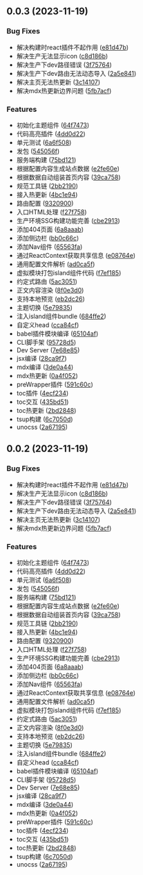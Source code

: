 ## 0.0.3 (2023-11-19)


### Bug Fixes

* 解决构建时react插件不起作用 ([e81d47b](https://github.com/loomou/island-press/commit/e81d47bd4fb7662b2cbc99fd31fe8b002ab8db3b))
* 解决生产无法显示icon ([c8d186b](https://github.com/loomou/island-press/commit/c8d186b0d4f7396b1be6caf360e1e4a690452477))
* 解决生产下dev路径错误 ([3f75764](https://github.com/loomou/island-press/commit/3f757645f97b32fda6eb9cd1027142737871d570))
* 解决生产下dev路由无法动态导入 ([2a5e841](https://github.com/loomou/island-press/commit/2a5e841972fe310b0ad10222353560488383d7cd))
* 解决主页无法热更新 ([3c14107](https://github.com/loomou/island-press/commit/3c14107a2a8cc41bcc7f1e076c5219e42e940b96))
* 解决mdx热更新边界问题 ([5fb7acf](https://github.com/loomou/island-press/commit/5fb7acfcc98155bc8b71d61e414e945abe0b6bdd))


### Features

* 初始化主题组件 ([64f7473](https://github.com/loomou/island-press/commit/64f74733e0368cb2d7a05b012730145b18f23004))
* 代码高亮插件 ([4dd0d22](https://github.com/loomou/island-press/commit/4dd0d2274a5137bb02ff3661ed85da5dbacc801b))
* 单元测试 ([6a6f508](https://github.com/loomou/island-press/commit/6a6f5088c1adf9c40a85e6de29ce8fd292af612c))
* 发包 ([545056f](https://github.com/loomou/island-press/commit/545056f2de3da963a7b4861817dad755d84d5a49))
* 服务端构建 ([75bd121](https://github.com/loomou/island-press/commit/75bd121e805b24a9f5f20dac6f3fbe4feb7bc65d))
* 根据配置内容生成站点数据 ([e2fe60e](https://github.com/loomou/island-press/commit/e2fe60eb65da9901125ea97bd34a453110eb5a99))
* 根据数据自动组装首页内容 ([39ca758](https://github.com/loomou/island-press/commit/39ca758cc6105819f5477a7e6209d6d0cebdcc72))
* 规范工具链 ([2bb2190](https://github.com/loomou/island-press/commit/2bb2190f55ebb27247a241b0b3ebd9703fe62823))
* 接入热更新 ([4bc1e94](https://github.com/loomou/island-press/commit/4bc1e94dec4227fe14bb07d52e3b7a5a282a357e))
* 路由配置 ([9320900](https://github.com/loomou/island-press/commit/932090054c385658f15fa34e81e9c4df2b5d4477))
* 入口HTML处理 ([f27f758](https://github.com/loomou/island-press/commit/f27f7587ff2aefc1dd1b9c61ed42daa91b678463))
* 生产环境SSG构建功能完善 ([cbe2913](https://github.com/loomou/island-press/commit/cbe291309da2f3b97356f38e5742b359a48befb4))
* 添加404页面 ([6a8aaab](https://github.com/loomou/island-press/commit/6a8aaaba8a282155c760284558a1fd58ca79a706))
* 添加侧边栏 ([bb0c66c](https://github.com/loomou/island-press/commit/bb0c66c1b18799b50ee1d6808bfc8f833c68ac1e))
* 添加Nav组件 ([65563fa](https://github.com/loomou/island-press/commit/65563fadcd29386fc5ed5475e7c11b848a3e43b9))
* 通过ReactContext获取共享信息 ([e08764e](https://github.com/loomou/island-press/commit/e08764e7fe0a12ec7edff7cb9af9b03198d2a2cb))
* 通用配置文件解析 ([ad0ca5f](https://github.com/loomou/island-press/commit/ad0ca5fcb39f9f1c957fe998a563d0ecf1ccdc01))
* 虚拟模块打包island组件代码 ([f7ef185](https://github.com/loomou/island-press/commit/f7ef1855dc9c8350353afe41074e3cee6859ec5f))
* 约定式路由 ([5ac3051](https://github.com/loomou/island-press/commit/5ac30515a0b31a21d21f8224bbdf63700be5a9c4))
* 正文内容渲染 ([8f0e3d0](https://github.com/loomou/island-press/commit/8f0e3d0fff077604b936eab6dd0f732e7c3ce492))
* 支持本地预览 ([eb2dc26](https://github.com/loomou/island-press/commit/eb2dc26dc5e26ad8b38ca39ffdcf6c96f8637e7a))
* 主题切换 ([5e79835](https://github.com/loomou/island-press/commit/5e79835199fa68fad82d32960bc757567d78fbe9))
* 注入island组件bundle ([684ffe2](https://github.com/loomou/island-press/commit/684ffe2ebde9c90812c09ac97d4253ea52e3b024))
* 自定义head ([cca84cf](https://github.com/loomou/island-press/commit/cca84cf8fbe7a5d9bcff843e5aae2c6cf0027ae8))
* babel插件模块编译 ([65104af](https://github.com/loomou/island-press/commit/65104af42aea5c6908c85ab4c0408a072886aadd))
* CLI脚手架 ([95728d5](https://github.com/loomou/island-press/commit/95728d53d4f19ffa7db0c6b830bbaf2f33943944))
* Dev Server ([7e68e85](https://github.com/loomou/island-press/commit/7e68e85146da1a295f59b2106b16ff476e3f0e04))
* jsx编译 ([28ca9f7](https://github.com/loomou/island-press/commit/28ca9f700fbb16f82a81d6bfa5f92c04dfc0382b))
* mdx编译 ([3de0a44](https://github.com/loomou/island-press/commit/3de0a446de8e04009a3485d87cdcf2420affc7a4))
* mdx热更新 ([0a4f052](https://github.com/loomou/island-press/commit/0a4f052e66b1df9876e7352624db36a0e65e4f8c))
* preWrapper插件 ([591c60c](https://github.com/loomou/island-press/commit/591c60c10c051a3d90c79f707c8502cd945b2f23))
* toc插件 ([4ecf234](https://github.com/loomou/island-press/commit/4ecf234ae49d999d5ab1fbd1014609d1b402a4e8))
* toc交互 ([435bd51](https://github.com/loomou/island-press/commit/435bd51bf703dd20c6b9cc27cfea03a2887be8fd))
* toc热更新 ([2bd2848](https://github.com/loomou/island-press/commit/2bd284805bc223aa7640651de1592d43b7034e00))
* tsup构建 ([6c7050d](https://github.com/loomou/island-press/commit/6c7050de62d672e674e66f62ddaf9d958ff77e97))
* unocss ([2a67195](https://github.com/loomou/island-press/commit/2a671959755154dcaadfe7494db65ede2995fc47))



## 0.0.2 (2023-11-19)


### Bug Fixes

* 解决构建时react插件不起作用 ([e81d47b](https://github.com/loomou/island-press/commit/e81d47bd4fb7662b2cbc99fd31fe8b002ab8db3b))
* 解决生产无法显示icon ([c8d186b](https://github.com/loomou/island-press/commit/c8d186b0d4f7396b1be6caf360e1e4a690452477))
* 解决生产下dev路径错误 ([3f75764](https://github.com/loomou/island-press/commit/3f757645f97b32fda6eb9cd1027142737871d570))
* 解决生产下dev路由无法动态导入 ([2a5e841](https://github.com/loomou/island-press/commit/2a5e841972fe310b0ad10222353560488383d7cd))
* 解决主页无法热更新 ([3c14107](https://github.com/loomou/island-press/commit/3c14107a2a8cc41bcc7f1e076c5219e42e940b96))
* 解决mdx热更新边界问题 ([5fb7acf](https://github.com/loomou/island-press/commit/5fb7acfcc98155bc8b71d61e414e945abe0b6bdd))


### Features

* 初始化主题组件 ([64f7473](https://github.com/loomou/island-press/commit/64f74733e0368cb2d7a05b012730145b18f23004))
* 代码高亮插件 ([4dd0d22](https://github.com/loomou/island-press/commit/4dd0d2274a5137bb02ff3661ed85da5dbacc801b))
* 单元测试 ([6a6f508](https://github.com/loomou/island-press/commit/6a6f5088c1adf9c40a85e6de29ce8fd292af612c))
* 发包 ([545056f](https://github.com/loomou/island-press/commit/545056f2de3da963a7b4861817dad755d84d5a49))
* 服务端构建 ([75bd121](https://github.com/loomou/island-press/commit/75bd121e805b24a9f5f20dac6f3fbe4feb7bc65d))
* 根据配置内容生成站点数据 ([e2fe60e](https://github.com/loomou/island-press/commit/e2fe60eb65da9901125ea97bd34a453110eb5a99))
* 根据数据自动组装首页内容 ([39ca758](https://github.com/loomou/island-press/commit/39ca758cc6105819f5477a7e6209d6d0cebdcc72))
* 规范工具链 ([2bb2190](https://github.com/loomou/island-press/commit/2bb2190f55ebb27247a241b0b3ebd9703fe62823))
* 接入热更新 ([4bc1e94](https://github.com/loomou/island-press/commit/4bc1e94dec4227fe14bb07d52e3b7a5a282a357e))
* 路由配置 ([9320900](https://github.com/loomou/island-press/commit/932090054c385658f15fa34e81e9c4df2b5d4477))
* 入口HTML处理 ([f27f758](https://github.com/loomou/island-press/commit/f27f7587ff2aefc1dd1b9c61ed42daa91b678463))
* 生产环境SSG构建功能完善 ([cbe2913](https://github.com/loomou/island-press/commit/cbe291309da2f3b97356f38e5742b359a48befb4))
* 添加404页面 ([6a8aaab](https://github.com/loomou/island-press/commit/6a8aaaba8a282155c760284558a1fd58ca79a706))
* 添加侧边栏 ([bb0c66c](https://github.com/loomou/island-press/commit/bb0c66c1b18799b50ee1d6808bfc8f833c68ac1e))
* 添加Nav组件 ([65563fa](https://github.com/loomou/island-press/commit/65563fadcd29386fc5ed5475e7c11b848a3e43b9))
* 通过ReactContext获取共享信息 ([e08764e](https://github.com/loomou/island-press/commit/e08764e7fe0a12ec7edff7cb9af9b03198d2a2cb))
* 通用配置文件解析 ([ad0ca5f](https://github.com/loomou/island-press/commit/ad0ca5fcb39f9f1c957fe998a563d0ecf1ccdc01))
* 虚拟模块打包island组件代码 ([f7ef185](https://github.com/loomou/island-press/commit/f7ef1855dc9c8350353afe41074e3cee6859ec5f))
* 约定式路由 ([5ac3051](https://github.com/loomou/island-press/commit/5ac30515a0b31a21d21f8224bbdf63700be5a9c4))
* 正文内容渲染 ([8f0e3d0](https://github.com/loomou/island-press/commit/8f0e3d0fff077604b936eab6dd0f732e7c3ce492))
* 支持本地预览 ([eb2dc26](https://github.com/loomou/island-press/commit/eb2dc26dc5e26ad8b38ca39ffdcf6c96f8637e7a))
* 主题切换 ([5e79835](https://github.com/loomou/island-press/commit/5e79835199fa68fad82d32960bc757567d78fbe9))
* 注入island组件bundle ([684ffe2](https://github.com/loomou/island-press/commit/684ffe2ebde9c90812c09ac97d4253ea52e3b024))
* 自定义head ([cca84cf](https://github.com/loomou/island-press/commit/cca84cf8fbe7a5d9bcff843e5aae2c6cf0027ae8))
* babel插件模块编译 ([65104af](https://github.com/loomou/island-press/commit/65104af42aea5c6908c85ab4c0408a072886aadd))
* CLI脚手架 ([95728d5](https://github.com/loomou/island-press/commit/95728d53d4f19ffa7db0c6b830bbaf2f33943944))
* Dev Server ([7e68e85](https://github.com/loomou/island-press/commit/7e68e85146da1a295f59b2106b16ff476e3f0e04))
* jsx编译 ([28ca9f7](https://github.com/loomou/island-press/commit/28ca9f700fbb16f82a81d6bfa5f92c04dfc0382b))
* mdx编译 ([3de0a44](https://github.com/loomou/island-press/commit/3de0a446de8e04009a3485d87cdcf2420affc7a4))
* mdx热更新 ([0a4f052](https://github.com/loomou/island-press/commit/0a4f052e66b1df9876e7352624db36a0e65e4f8c))
* preWrapper插件 ([591c60c](https://github.com/loomou/island-press/commit/591c60c10c051a3d90c79f707c8502cd945b2f23))
* toc插件 ([4ecf234](https://github.com/loomou/island-press/commit/4ecf234ae49d999d5ab1fbd1014609d1b402a4e8))
* toc交互 ([435bd51](https://github.com/loomou/island-press/commit/435bd51bf703dd20c6b9cc27cfea03a2887be8fd))
* toc热更新 ([2bd2848](https://github.com/loomou/island-press/commit/2bd284805bc223aa7640651de1592d43b7034e00))
* tsup构建 ([6c7050d](https://github.com/loomou/island-press/commit/6c7050de62d672e674e66f62ddaf9d958ff77e97))
* unocss ([2a67195](https://github.com/loomou/island-press/commit/2a671959755154dcaadfe7494db65ede2995fc47))



